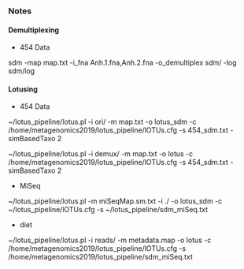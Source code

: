 ### Notes

#### Demultiplexing

 *  454 Data
 
 sdm -map map.txt -i_fna Anh.1.fna,Anh.2.fna -o_demultiplex sdm/ -log sdm/log
 
 
#### Lotusing

* 454 Data

~/lotus_pipeline/lotus.pl -i ori/ -m map.txt   -o lotus_sdm -c /home/metagenomics2019/lotus_pipeline/lOTUs.cfg  -s 454_sdm.txt -simBasedTaxo 2

~/lotus_pipeline/lotus.pl -i demux/ -m map.txt -o lotus -c /home/metagenomics2019/lotus_pipeline/lOTUs.cfg  -s 454_sdm.txt -simBasedTaxo 2

* MiSeq

~/lotus_pipeline/lotus.pl -m miSeqMap.sm.txt  -i ./ -o lotus_sdm -c ~/lotus_pipeline/lOTUs.cfg  -s ~/lotus_pipeline/sdm_miSeq.txt

* diet

~/lotus_pipeline/lotus.pl -i reads/ -m metadata.map -o lotus -c /home/metagenomics2019/lotus_pipeline/lOTUs.cfg  -s /home/metagenomics2019/lotus_pipeline/sdm_miSeq.txt 

